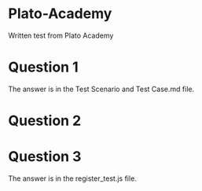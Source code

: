 # Plato-Academy
Written test from Plato Academy

# Question 1
The answer is in the Test Scenario and Test Case.md file.

# Question 2


# Question 3
The answer is in the register_test.js file.
